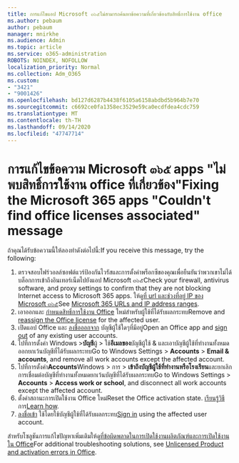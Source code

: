 ```yaml
---
title: การแก้ไขแอป Microsoft ๓๖๕ไม่สามารถค้นหาข้อความที่เกี่ยวข้องกับสิทธิ์การใช้งาน office
ms.author: pebaum
author: pebaum
manager: mnirkhe
ms.audience: Admin
ms.topic: article
ms.service: o365-administration
ROBOTS: NOINDEX, NOFOLLOW
localization_priority: Normal
ms.collection: Adm_O365
ms.custom:
- "3421"
- "9001426"
ms.openlocfilehash: bd127d6287b4438f6105a6158abdbd5b964b7e70
ms.sourcegitcommit: c6692ce0fa1358ec3529e59ca0ecdfdea4cdc759
ms.translationtype: MT
ms.contentlocale: th-TH
ms.lasthandoff: 09/14/2020
ms.locfileid: "47747714"
---
```

# <a name="fixing-the-microsoft-365-apps-couldnt-find-office-licenses-associated-message"></a><span data-ttu-id="20865-102">การแก้ไขข้อความ Microsoft ๓๖๕ apps "ไม่พบสิทธิ์การใช้งาน office ที่เกี่ยวข้อง"</span><span class="sxs-lookup"><span data-stu-id="20865-102">Fixing the Microsoft 365 apps "Couldn't find office licenses associated" message</span></span>

<span data-ttu-id="20865-103">ถ้าคุณได้รับข้อความนี้ให้ลองทำดังต่อไปนี้:</span><span class="sxs-lookup"><span data-stu-id="20865-103">If you receive this message, try the following:</span></span>

1. <span data-ttu-id="20865-104">ตรวจสอบไฟร์วอลล์ซอฟต์แวร์ป้องกันไวรัสและการตั้งค่าพร็อกซีของคุณเพื่อยืนยันว่าพวกเขาไม่ได้บล็อกการเข้าถึงอินเทอร์เน็ตไปยังแอป Microsoft ๓๖๕</span><span class="sxs-lookup"><span data-stu-id="20865-104">Check your firewall, antivirus software, and proxy settings to confirm that they are not blocking Internet access to Microsoft 365 apps.</span></span> <span data-ttu-id="20865-105">ให้ดู[ที่ url และช่วงที่อยู่ IP ของ Microsoft ๓๖๕](https://docs.microsoft.com/office365/enterprise/urls-and-ip-address-ranges)</span><span class="sxs-lookup"><span data-stu-id="20865-105">See [Microsoft 365 URLs and IP address ranges](https://docs.microsoft.com/office365/enterprise/urls-and-ip-address-ranges).</span></span>
2. <span data-ttu-id="20865-106">เอาออกและ [กำหนดสิทธิ์การใช้งาน Office](https://docs.microsoft.com/microsoft-365/admin/manage/assign-licenses-to-users) ใหม่สำหรับผู้ใช้ที่ได้รับผลกระทบ</span><span class="sxs-lookup"><span data-stu-id="20865-106">Remove and [reassign the Office license](https://docs.microsoft.com/microsoft-365/admin/manage/assign-licenses-to-users) for the affected user.</span></span> 
3. <span data-ttu-id="20865-107">เปิดแอป Office และ [ลงชื่อออกจาก](https://support.office.com/article/5a20dc11-47e9-4b6f-945d-478cb6d92071) บัญชีผู้ใช้ใดๆที่มีอยู่</span><span class="sxs-lookup"><span data-stu-id="20865-107">Open an Office app and [sign out](https://support.office.com/article/5a20dc11-47e9-4b6f-945d-478cb6d92071) of any existing user accounts.</span></span>
4. <span data-ttu-id="20865-108">ไปที่การตั้งค่า Windows >**บัญชี**ผู้  >  ใช้**อีเมลของ**บัญชีผู้ใช้ & และเอาบัญชีผู้ใช้ที่ทำงานทั้งหมดออกยกเว้นบัญชีที่ได้รับผลกระทบ</span><span class="sxs-lookup"><span data-stu-id="20865-108">Go to Windows Settings > **Accounts** > **Email & accounts**, and remove all work accounts except the affected account.</span></span>
5. <span data-ttu-id="20865-109">ไปที่การตั้งค่า**Accounts**Windows > การ  >  **เข้าถึงบัญชีผู้ใช้ที่ทำงานหรือโรงเรียน**และยกเลิกการเชื่อมต่อบัญชีที่ทำงานทั้งหมดยกเว้นบัญชีที่ได้รับผลกระทบ</span><span class="sxs-lookup"><span data-stu-id="20865-109">Go to Windows Settings > **Accounts** > **Access work or school**, and disconnect all work accounts except the affected account.</span></span>
6. <span data-ttu-id="20865-110">ตั้งค่าสถานะการเปิดใช้งาน Office ใหม่</span><span class="sxs-lookup"><span data-stu-id="20865-110">Reset the Office activation state.</span></span> <span data-ttu-id="20865-111">[เรียนรู้วิธี](https://docs.microsoft.com/office365/troubleshoot/activation/reset-office-365-proplus-activation-state)การ</span><span class="sxs-lookup"><span data-stu-id="20865-111">[Learn how](https://docs.microsoft.com/office365/troubleshoot/activation/reset-office-365-proplus-activation-state).</span></span>
7. <span data-ttu-id="20865-112">[ลงชื่อเข้า](https://support.office.com/article/628ea040-f265-49de-b986-be09c3ebf8a9) ใช้โดยใช้บัญชีผู้ใช้ที่ได้รับผลกระทบ</span><span class="sxs-lookup"><span data-stu-id="20865-112">[Sign in](https://support.office.com/article/628ea040-f265-49de-b986-be09c3ebf8a9) using the affected user account.</span></span>

<span data-ttu-id="20865-113">สำหรับโซลูชันการแก้ไขปัญหาเพิ่มเติมให้ดู[ที่ข้อผิดพลาดในการเปิดใช้งานผลิตภัณฑ์และการเปิดใช้งานใน Office](https://support.office.com/Article/0d23d3c0-c19c-4b2f-9845-5344fedc4380)</span><span class="sxs-lookup"><span data-stu-id="20865-113">For additional troubleshooting solutions, see [Unlicensed Product and activation errors in Office](https://support.office.com/Article/0d23d3c0-c19c-4b2f-9845-5344fedc4380).</span></span>